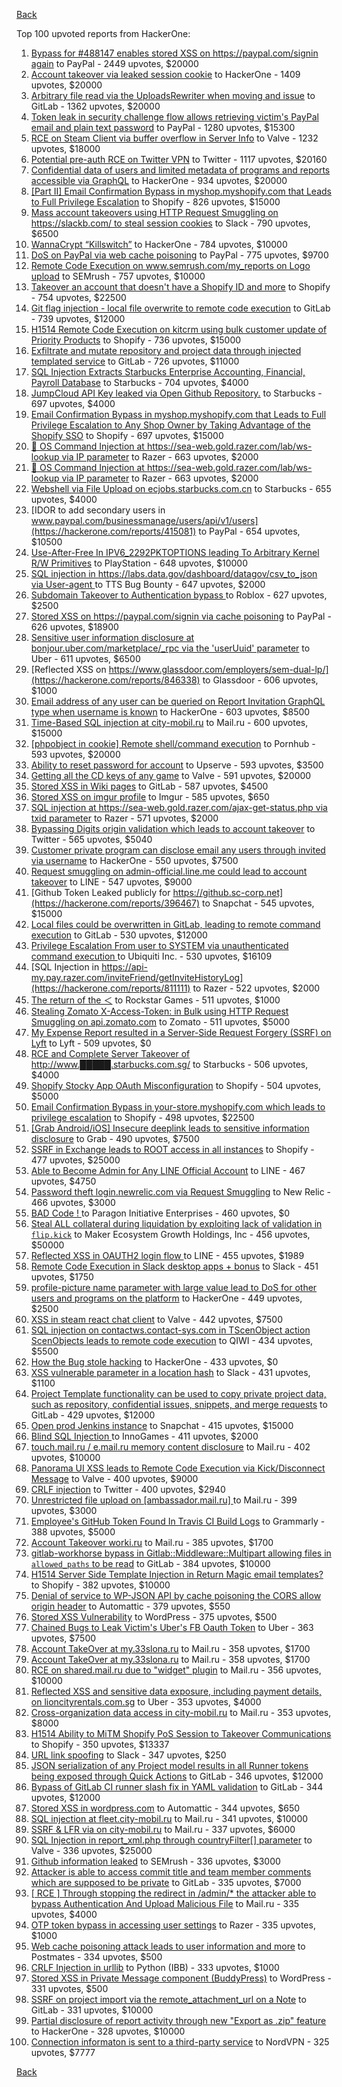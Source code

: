[Back](../README.md)

Top 100 upvoted reports from HackerOne:

1. [Bypass for #488147 enables stored XSS on https://paypal.com/signin again](https://hackerone.com/reports/510152) to PayPal - 2449 upvotes, $20000
2. [Account takeover via leaked session cookie](https://hackerone.com/reports/745324) to HackerOne - 1409 upvotes, $20000
3. [Arbitrary file read via the UploadsRewriter when moving and issue](https://hackerone.com/reports/827052) to GitLab - 1362 upvotes, $20000
4. [Token leak in security challenge flow allows retrieving victim's PayPal email and plain text password](https://hackerone.com/reports/739737) to PayPal - 1280 upvotes, $15300
5. [RCE on Steam Client via buffer overflow in Server Info](https://hackerone.com/reports/470520) to Valve - 1232 upvotes, $18000
6. [Potential pre-auth RCE on Twitter VPN](https://hackerone.com/reports/591295) to Twitter - 1117 upvotes, $20160
7. [Confidential data of users and limited metadata of programs and reports accessible via GraphQL](https://hackerone.com/reports/489146) to HackerOne - 934 upvotes, $20000
8. [[Part II] Email Confirmation Bypass in myshop.myshopify.com that Leads to Full Privilege Escalation](https://hackerone.com/reports/796808) to Shopify - 826 upvotes, $15000
9. [Mass account takeovers using HTTP Request Smuggling on https://slackb.com/ to steal session cookies](https://hackerone.com/reports/737140) to Slack - 790 upvotes, $6500
10. [WannaCrypt “Killswitch”](https://hackerone.com/reports/228648) to HackerOne - 784 upvotes, $10000
11. [DoS on PayPal via web cache poisoning](https://hackerone.com/reports/622122) to PayPal - 775 upvotes, $9700
12. [Remote Code Execution on www.semrush.com/my_reports on Logo upload](https://hackerone.com/reports/403417) to SEMrush - 757 upvotes, $10000
13. [Takeover an account that doesn't have a Shopify ID and more](https://hackerone.com/reports/867513) to Shopify - 754 upvotes, $22500
14. [Git flag injection - local file overwrite to remote code execution](https://hackerone.com/reports/658013) to GitLab - 739 upvotes, $12000
15. [H1514 Remote Code Execution on kitcrm using bulk customer update of Priority Products](https://hackerone.com/reports/422944) to Shopify - 736 upvotes, $15000
16. [Exfiltrate and mutate repository and project data through injected templated service](https://hackerone.com/reports/446585) to GitLab - 726 upvotes, $11000
17. [SQL Injection Extracts Starbucks Enterprise Accounting, Financial, Payroll Database](https://hackerone.com/reports/531051) to Starbucks - 704 upvotes, $4000
18. [JumpCloud API Key leaked via Open Github Repository.](https://hackerone.com/reports/716292) to Starbucks - 697 upvotes, $4000
19. [Email Confirmation Bypass in myshop.myshopify.com that Leads to Full Privilege Escalation to Any Shop Owner by Taking Advantage of the Shopify SSO](https://hackerone.com/reports/791775) to Shopify - 697 upvotes, $15000
20. [🐞 OS Command Injection at https://sea-web.gold.razer.com/lab/ws-lookup via IP parameter](https://hackerone.com/reports/821962) to Razer - 663 upvotes, $2000
21. [🐞 OS Command Injection at https://sea-web.gold.razer.com/lab/ws-lookup via IP parameter](https://hackerone.com/reports/821962) to Razer - 663 upvotes, $2000
22. [Webshell via File Upload on ecjobs.starbucks.com.cn](https://hackerone.com/reports/506646) to Starbucks - 655 upvotes, $4000
23. [IDOR to add secondary users in www.paypal.com/businessmanage/users/api/v1/users](https://hackerone.com/reports/415081) to PayPal - 654 upvotes, $10500
24. [Use-After-Free In IPV6_2292PKTOPTIONS leading To Arbitrary Kernel R/W Primitives](https://hackerone.com/reports/826026) to PlayStation - 648 upvotes, $10000
25. [SQL injection in https://labs.data.gov/dashboard/datagov/csv_to_json via User-agent ](https://hackerone.com/reports/297478) to TTS Bug Bounty - 647 upvotes, $2000
26. [Subdomain Takeover to Authentication bypass ](https://hackerone.com/reports/335330) to Roblox - 627 upvotes, $2500
27. [Stored XSS on https://paypal.com/signin via cache poisoning](https://hackerone.com/reports/488147) to PayPal - 626 upvotes, $18900
28. [Sensitive user information disclosure at bonjour.uber.com/marketplace/_rpc via the 'userUuid' parameter](https://hackerone.com/reports/542340) to Uber - 611 upvotes, $6500
29. [Reflected XSS on https://www.glassdoor.com/employers/sem-dual-lp/](https://hackerone.com/reports/846338) to Glassdoor - 606 upvotes, $1000
30. [Email address of any user can be queried on Report Invitation GraphQL type when username is known](https://hackerone.com/reports/792927) to HackerOne - 603 upvotes, $8500
31. [Time-Based SQL injection at city-mobil.ru](https://hackerone.com/reports/868436) to Mail.ru - 600 upvotes, $15000
32. [[phpobject in cookie] Remote shell/command execution](https://hackerone.com/reports/141956) to Pornhub - 593 upvotes, $20000
33. [Ability to reset password for account](https://hackerone.com/reports/322985) to Upserve  - 593 upvotes, $3500
34. [Getting all the CD keys of any game](https://hackerone.com/reports/391217) to Valve - 591 upvotes, $20000
35. [Stored XSS in Wiki pages](https://hackerone.com/reports/526325) to GitLab - 587 upvotes, $4500
36. [Stored XSS on imgur profile](https://hackerone.com/reports/484434) to Imgur - 585 upvotes, $650
37. [SQL injection at https://sea-web.gold.razer.com/ajax-get-status.php via txid parameter](https://hackerone.com/reports/819738) to Razer - 571 upvotes, $2000
38. [Bypassing Digits origin validation which leads to account takeover](https://hackerone.com/reports/129873) to Twitter - 565 upvotes, $5040
39. [Customer private program can disclose email any users through invited via username](https://hackerone.com/reports/807448) to HackerOne - 550 upvotes, $7500
40. [Request smuggling on admin-official.line.me could lead to account takeover](https://hackerone.com/reports/740037) to LINE - 547 upvotes, $9000
41. [Github Token Leaked publicly for https://github.sc-corp.net](https://hackerone.com/reports/396467) to Snapchat - 545 upvotes, $15000
42. [Local files could be overwritten in GitLab, leading to remote command execution](https://hackerone.com/reports/587854) to GitLab - 530 upvotes, $12000
43. [Privilege Escalation From user to SYSTEM via unauthenticated command execution ](https://hackerone.com/reports/544928) to Ubiquiti Inc. - 530 upvotes, $16109
44. [SQL Injection in https://api-my.pay.razer.com/inviteFriend/getInviteHistoryLog](https://hackerone.com/reports/811111) to Razer - 522 upvotes, $2000
45. [The return of the ＜](https://hackerone.com/reports/639684) to Rockstar Games - 511 upvotes, $1000
46. [Stealing Zomato X-Access-Token: in Bulk using HTTP Request Smuggling on api.zomato.com](https://hackerone.com/reports/771666) to Zomato - 511 upvotes, $5000
47. [My Expense Report resulted in a Server-Side Request Forgery (SSRF) on Lyft](https://hackerone.com/reports/885975) to Lyft - 509 upvotes, $0
48. [RCE and Complete Server Takeover of http://www.█████.starbucks.com.sg/](https://hackerone.com/reports/502758) to Starbucks - 506 upvotes, $4000
49. [Shopify Stocky App OAuth Misconfiguration](https://hackerone.com/reports/740989) to Shopify - 504 upvotes, $5000
50. [Email Confirmation Bypass in your-store.myshopify.com which leads to privilege escalation](https://hackerone.com/reports/910300) to Shopify - 498 upvotes, $22500
51. [[Grab Android/iOS] Insecure deeplink leads to sensitive information disclosure](https://hackerone.com/reports/401793) to Grab - 490 upvotes, $7500
52. [SSRF in Exchange leads to ROOT access in all instances](https://hackerone.com/reports/341876) to Shopify - 477 upvotes, $25000
53. [Able to Become Admin for Any LINE Official Account](https://hackerone.com/reports/698579) to LINE - 467 upvotes, $4750
54. [Password theft login.newrelic.com via Request Smuggling](https://hackerone.com/reports/498052) to New Relic - 466 upvotes, $3000
55. [BAD Code ! ](https://hackerone.com/reports/180074) to Paragon Initiative Enterprises - 460 upvotes, $0
56. [Steal ALL collateral during liquidation by exploiting lack of validation in `flip.kick`](https://hackerone.com/reports/684092) to Maker Ecosystem Growth Holdings, Inc - 456 upvotes, $50000
57. [Reflected XSS in OAUTH2 login flow ](https://hackerone.com/reports/697099) to LINE - 455 upvotes, $1989
58. [Remote Code Execution in Slack desktop apps + bonus](https://hackerone.com/reports/783877) to Slack - 451 upvotes, $1750
59. [profile-picture name parameter with large value lead to DoS for other users and programs on the platform](https://hackerone.com/reports/764434) to HackerOne - 449 upvotes, $2500
60. [XSS in steam react chat client](https://hackerone.com/reports/409850) to Valve - 442 upvotes, $7500
61. [SQL injection on contactws.contact-sys.com in TScenObject action ScenObjects leads to remote code execution](https://hackerone.com/reports/816254) to QIWI - 434 upvotes, $5500
62. [How the Bug stole hacking](https://hackerone.com/reports/762510) to HackerOne - 433 upvotes, $0
63. [XSS vulnerable parameter in a location hash](https://hackerone.com/reports/146336) to Slack - 431 upvotes, $1100
64. [Project Template functionality can be used to copy private project data, such as repository, confidential issues, snippets, and merge requests](https://hackerone.com/reports/689314) to GitLab - 429 upvotes, $12000
65. [Open prod Jenkins instance](https://hackerone.com/reports/231460) to Snapchat - 415 upvotes, $15000
66. [Blind SQL Injection ](https://hackerone.com/reports/758654) to InnoGames - 411 upvotes, $2000
67. [touch.mail.ru / e.mail.ru memory content disclosure](https://hackerone.com/reports/513236) to Mail.ru - 402 upvotes, $10000
68. [Panorama UI XSS leads to Remote Code Execution via Kick/Disconnect Message](https://hackerone.com/reports/631956) to Valve - 400 upvotes, $9000
69. [CRLF injection](https://hackerone.com/reports/446271) to Twitter - 400 upvotes, $2940
70. [Unrestricted file upload on [ambassador.mail.ru] ](https://hackerone.com/reports/854032) to Mail.ru - 399 upvotes, $3000
71. [Employee's GitHub Token Found In Travis CI Build Logs](https://hackerone.com/reports/496937) to Grammarly - 388 upvotes, $5000
72. [Account Takeover worki.ru](https://hackerone.com/reports/744662) to Mail.ru - 385 upvotes, $1700
73. [gitlab-workhorse bypass in Gitlab::Middleware::Multipart allowing files in `allowed_paths` to be read](https://hackerone.com/reports/850447) to GitLab - 384 upvotes, $10000
74. [H1514 Server Side Template Injection in Return Magic email templates?](https://hackerone.com/reports/423541) to Shopify - 382 upvotes, $10000
75. [Denial of service to WP-JSON API by cache poisoning the CORS allow origin header](https://hackerone.com/reports/591302) to Automattic - 379 upvotes, $550
76. [Stored XSS Vulnerability](https://hackerone.com/reports/643908) to WordPress - 375 upvotes, $500
77. [Chained Bugs to Leak Victim's Uber's FB Oauth Token](https://hackerone.com/reports/202781) to Uber - 363 upvotes, $7500
78. [Account TakeOver at my.33slona.ru](https://hackerone.com/reports/773519) to Mail.ru - 358 upvotes, $1700
79. [Account TakeOver at my.33slona.ru](https://hackerone.com/reports/773519) to Mail.ru - 358 upvotes, $1700
80. [RCE on shared.mail.ru due to "widget" plugin](https://hackerone.com/reports/518637) to Mail.ru - 356 upvotes, $10000
81. [Reflected XSS and sensitive data exposure, including payment details, on lioncityrentals.com.sg](https://hackerone.com/reports/340431) to Uber - 353 upvotes, $4000
82. [Cross-organization data access in city-mobil.ru](https://hackerone.com/reports/863983) to Mail.ru - 353 upvotes, $8000
83. [H1514 Ability to MiTM Shopify PoS Session to Takeover Communications](https://hackerone.com/reports/423467) to Shopify - 350 upvotes, $13337
84. [URL link spoofing](https://hackerone.com/reports/481472) to Slack - 347 upvotes, $250
85. [JSON serialization of any Project model results in all Runner tokens being exposed through Quick Actions](https://hackerone.com/reports/509924) to GitLab - 346 upvotes, $12000
86. [Bypass of GitLab CI runner slash fix in YAML validation](https://hackerone.com/reports/409395) to GitLab - 344 upvotes, $12000
87. [Stored XSS in wordpress.com](https://hackerone.com/reports/733248) to Automattic - 344 upvotes, $650
88. [SQL injection at fleet.city-mobil.ru](https://hackerone.com/reports/881901) to Mail.ru - 341 upvotes, $10000
89. [SSRF & LFR via on city-mobil.ru](https://hackerone.com/reports/748123) to Mail.ru - 337 upvotes, $6000
90. [SQL Injection in report_xml.php through countryFilter[] parameter](https://hackerone.com/reports/383127) to Valve - 336 upvotes, $25000
91. [Github information leaked](https://hackerone.com/reports/676212) to SEMrush - 336 upvotes, $3000
92. [Attacker is able to access commit title and team member comments which are supposed to be private](https://hackerone.com/reports/502593) to GitLab - 335 upvotes, $7000
93. [[ RCE ] Through stopping the redirect in /admin/* the attacker able to bypass Authentication And Upload Malicious File](https://hackerone.com/reports/683957) to Mail.ru - 335 upvotes, $4000
94. [OTP token bypass in accessing user settings](https://hackerone.com/reports/699082) to Razer - 335 upvotes, $1000
95. [Web cache poisoning attack leads to user information and more](https://hackerone.com/reports/492841) to Postmates - 334 upvotes, $500
96. [CRLF Injection in urllib](https://hackerone.com/reports/590020) to Python (IBB) - 333 upvotes, $1000
97. [Stored XSS in Private Message component (BuddyPress)](https://hackerone.com/reports/487081) to WordPress - 331 upvotes, $500
98. [SSRF on project import via the remote_attachment_url on a Note](https://hackerone.com/reports/826361) to GitLab - 331 upvotes, $10000
99. [Partial disclosure of report activity through new "Export as .zip" feature](https://hackerone.com/reports/182358) to HackerOne - 328 upvotes, $10000
100. [Connection informaton is sent to a third-party service](https://hackerone.com/reports/752402) to NordVPN - 325 upvotes, $7777


[Back](../README.md)